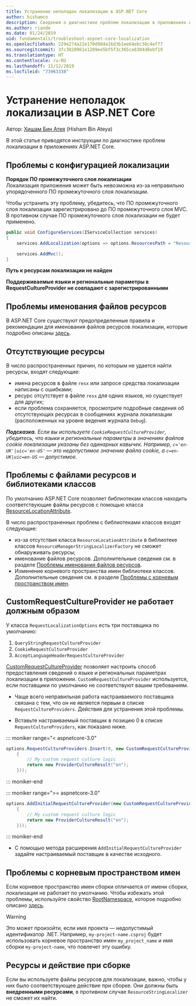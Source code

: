 ```yaml
---
title: Устранение неполадок локализации в ASP.NET Core
author: hishamco
description: Сведения о диагностике проблем локализации в приложениях ASP.NET Core.
ms.author: riande
ms.date: 01/24/2019
uid: fundamentals/troubleshoot-aspnet-core-localization
ms.openlocfilehash: 229e274a22e170d984a16d3b1ee64ebc38c4ef77
ms.sourcegitcommit: 3fc3020961e1289ee5bf5f3c365ce8304d8ebf19
ms.translationtype: HT
ms.contentlocale: ru-RU
ms.lasthandoff: 11/12/2019
ms.locfileid: "73963338"
---
```

# <a name="troubleshoot-aspnet-core-localization"></a>Устранение неполадок локализации в ASP.NET Core

Автор: [Хишам Бин Атея](https://github.com/hishamco) (Hisham Bin Ateya)

В этой статье приводятся инструкции по диагностике проблем локализации в приложениях ASP.NET Core.

## <a name="localization-configuration-issues"></a>Проблемы с конфигурацией локализации

**Порядок ПО промежуточного слоя локализации**  
Локализация приложения может быть невозможна из-за неправильно упорядоченного ПО промежуточного слоя локализации.

Чтобы устранить эту проблему, убедитесь, что ПО промежуточного слоя локализации зарегистрировано до ПО промежуточного слоя MVC. В противном случае ПО промежуточного слоя локализации не будет применено.

```csharp
public void ConfigureServices(IServiceCollection services)
{
    services.AddLocalization(options => options.ResourcesPath = "Resources");

    services.AddMvc();
}
```

**Путь к ресурсам локализации не найден**

**Поддерживаемые языки и региональные параметры в RequestCultureProvider не совпадают с зарегистрированными**  

## <a name="resource-file-naming-issues"></a>Проблемы именования файлов ресурсов

В ASP.NET Core существуют предопределенные правила и рекомендации для именования файлов ресурсов локализации, которые подробно описаны [здесь](xref:fundamentals/localization?view=aspnetcore-2.2#resource-file-naming).

## <a name="missing-resources"></a>Отсутствующие ресурсы

В число распространенных причин, по которым не удается найти ресурсы, входят следующие:

- имена ресурсов в файле `resx` или запросе средства локализации написаны с ошибками;
- ресурс отсутствует в файле `resx` для одних языков, но существует для других;
- если проблема сохраняется, просмотрите подробные сведения об отсутствующих ресурсах в сообщениях журнала локализации (расположенных на уровне ведения журнала `Debug`).

_**Подсказка.** Если вы используете `CookieRequestCultureProvider`, убедитесь, что языки и региональные параметры в значениях файлов cookie локализации указаны без одинарных кавычек. Например, `c='en-UK'|uic='en-US'` — это недопустимое значение файла cookie, а `c=en-UK|uic=en-US` — допустимое._

## <a name="resources--class-libraries-issues"></a>Проблемы с файлами ресурсов и библиотеками классов

По умолчанию ASP.NET Core позволяет библиотекам классов находить соответствующие файлы ресурсов с помощью класса [ResourceLocationAttribute](/dotnet/api/microsoft.extensions.localization.resourcelocationattribute?view=aspnetcore-2.1).

В число распространенных проблем с библиотеками классов входят следующие:
- из-за отсутствия класса `ResourceLocationAttribute` в библиотеке классов `ResourceManagerStringLocalizerFactory` не сможет обнаруживать ресурсы;
- именование файлов ресурсов. Дополнительные сведения см. в разделе [Проблемы именования файлов ресурсов](#resource-file-naming-issues).
- Изменение корневого пространства имен библиотеки классов. Дополнительные сведения см. в разделе [Проблемы с корневым пространством имен](#root-namespace-issues).

## <a name="customrequestcultureprovider-doesnt-work-as-expected"></a>CustomRequestCultureProvider не работает должным образом

У класса `RequestLocalizationOptions` есть три поставщика по умолчанию:

1. `QueryStringRequestCultureProvider`
2. `CookieRequestCultureProvider`
3. `AcceptLanguageHeaderRequestCultureProvider`

[CustomRequestCultureProvider](/dotnet/api/microsoft.aspnetcore.localization.customrequestcultureprovider?view=aspnetcore-2.1) позволяет настроить способ предоставления сведений о языке и региональных параметрах локализации в приложении. `CustomRequestCultureProvider` используется, если поставщики по умолчанию не соответствуют вашим требованиям.

- Чаще всего неправильная работа настраиваемого поставщика связана с тем, что он не является первым в списке `RequestCultureProviders`. Действия для устранения этой проблемы.

- Вставьте настраиваемый поставщик в позицию 0 в списке `RequestCultureProviders`, как показано ниже.

::: moniker range="< aspnetcore-3.0"
```csharp
options.RequestCultureProviders.Insert(0, new CustomRequestCultureProvider(async context =>
    {
        // My custom request culture logic
        return new ProviderCultureResult("en");
    }));
```
::: moniker-end

::: moniker range=">= aspnetcore-3.0"
```csharp
options.AddInitialRequestCultureProvider(new CustomRequestCultureProvider(async context =>
    {
        // My custom request culture logic
        return new ProviderCultureResult("en");
    }));
```
::: moniker-end

- С помощью метода расширения `AddInitialRequestCultureProvider` задайте настраиваемый поставщик в качестве исходного.

## <a name="root-namespace-issues"></a>Проблемы с корневым пространством имен

Если корневое пространство имен сборки отличается от имени сборки, локализация не работает по умолчанию. Чтобы избежать этой проблемы, используйте свойство [RootNamespace](/dotnet/api/microsoft.extensions.localization.rootnamespaceattribute?view=aspnetcore-2.1), которое подробно описано [здесь](xref:fundamentals/localization?view=aspnetcore-2.2#resource-file-naming).

> [!WARNING]
> Это может произойти, если имя проекта — недопустимый идентификатор .NET. Например, `my-project-name.csproj` будет использовать корневое пространство имен `my_project_name` и имя сборки `my-project-name`, что повлечет эту ошибку. 

## <a name="resources--build-action"></a>Ресурсы и действие при сборке

Если вы используете файлы ресурсов для локализации, важно, чтобы у них было соответствующее действие при сборке. Они должны быть **внедренными ресурсами**, в противном случае `ResourceStringLocalizer` не сможет их найти.
